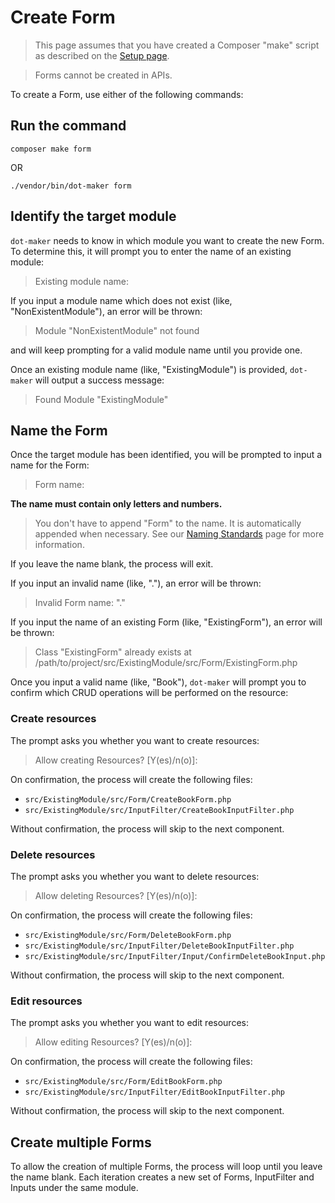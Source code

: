 # Create Form

> This page assumes that you have created a Composer "make" script as described on the [Setup page](../setup.md#add-dot-maker-to-composerjson).

> Forms cannot be created in APIs.

To create a Form, use either of the following commands:

## Run the command

```shell
composer make form
```

OR

```shell
./vendor/bin/dot-maker form
```

## Identify the target module

`dot-maker` needs to know in which module you want to create the new Form.
To determine this, it will prompt you to enter the name of an existing module:

> Existing module name:

If you input a module name which does not exist (like, "NonExistentModule"), an error will be thrown:

> Module "NonExistentModule" not found

and will keep prompting for a valid module name until you provide one.

Once an existing module name (like, "ExistingModule") is provided, `dot-maker` will output a success message:

> Found Module "ExistingModule"

## Name the Form

Once the target module has been identified, you will be prompted to input a name for the Form:

> Form name:

**The name must contain only letters and numbers.**

> You don't have to append "Form" to the name.
> It is automatically appended when necessary.
> See our [Naming Standards](../naming-standards.md) page for more information.

If you leave the name blank, the process will exit.

If you input an invalid name (like, "."), an error will be thrown:

> Invalid Form name: "."

If you input the name of an existing Form (like, "ExistingForm"), an error will be thrown:

> Class "ExistingForm" already exists at /path/to/project/src/ExistingModule/src/Form/ExistingForm.php

Once you input a valid name (like, "Book"), `dot-maker` will prompt you to confirm which CRUD operations will be performed on the resource:

### Create resources

The prompt asks you whether you want to create resources:

> Allow creating Resources? [Y(es)/n(o)]:

On confirmation, the process will create the following files:

- `src/ExistingModule/src/Form/CreateBookForm.php`
- `src/ExistingModule/src/InputFilter/CreateBookInputFilter.php`

Without confirmation, the process will skip to the next component.

### Delete resources

The prompt asks you whether you want to delete resources:

> Allow deleting Resources? [Y(es)/n(o)]:

On confirmation, the process will create the following files:

- `src/ExistingModule/src/Form/DeleteBookForm.php`
- `src/ExistingModule/src/InputFilter/DeleteBookInputFilter.php`
- `src/ExistingModule/src/InputFilter/Input/ConfirmDeleteBookInput.php`

Without confirmation, the process will skip to the next component.

### Edit resources

The prompt asks you whether you want to edit resources:

> Allow editing Resources? [Y(es)/n(o)]:

On confirmation, the process will create the following files:

- `src/ExistingModule/src/Form/EditBookForm.php`
- `src/ExistingModule/src/InputFilter/EditBookInputFilter.php`

Without confirmation, the process will skip to the next component.

## Create multiple Forms

To allow the creation of multiple Forms, the process will loop until you leave the name blank.
Each iteration creates a new set of Forms, InputFilter and Inputs under the same module.
